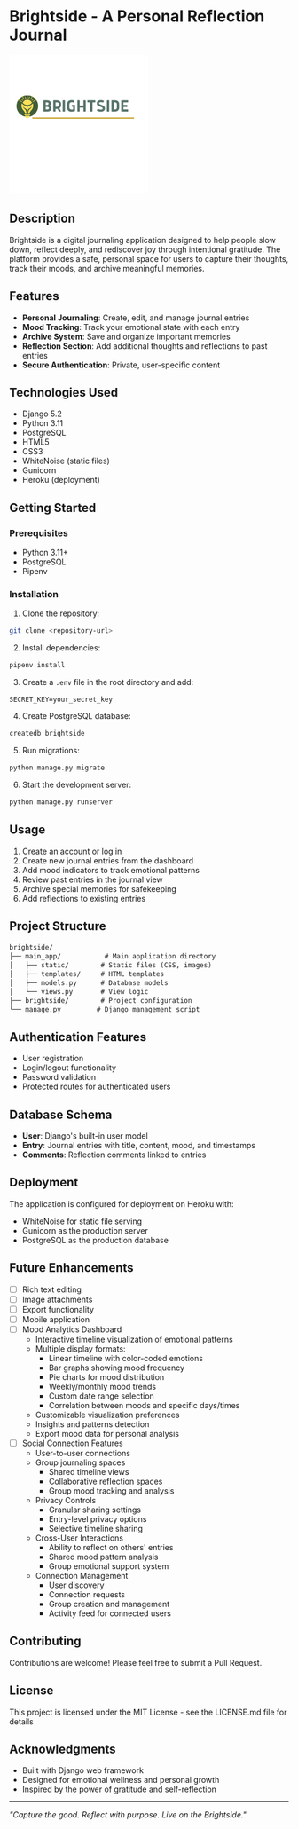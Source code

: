 # Brightside - A Personal Reflection Journal

![Brightside Logo](main_app/static/images/Brightside-line.png)

## Description
Brightside is a digital journaling application designed to help people slow down, reflect deeply, and rediscover joy through intentional gratitude. The platform provides a safe, personal space for users to capture their thoughts, track their moods, and archive meaningful memories.

## Features
- **Personal Journaling**: Create, edit, and manage journal entries
- **Mood Tracking**: Track your emotional state with each entry
- **Archive System**: Save and organize important memories
- **Reflection Section**: Add additional thoughts and reflections to past entries
- **Secure Authentication**: Private, user-specific content

## Technologies Used
- Django 5.2
- Python 3.11
- PostgreSQL
- HTML5
- CSS3
- WhiteNoise (static files)
- Gunicorn
- Heroku (deployment)

## Getting Started
### Prerequisites
- Python 3.11+
- PostgreSQL
- Pipenv

### Installation
1. Clone the repository:
```bash
git clone <repository-url>
```

2. Install dependencies:
```bash
pipenv install
```

3. Create a `.env` file in the root directory and add:
```
SECRET_KEY=your_secret_key
```

4. Create PostgreSQL database:
```bash
createdb brightside
```

5. Run migrations:
```bash
python manage.py migrate
```

6. Start the development server:
```bash
python manage.py runserver
```

## Usage
1. Create an account or log in
2. Create new journal entries from the dashboard
3. Add mood indicators to track emotional patterns
4. Review past entries in the journal view
5. Archive special memories for safekeeping
6. Add reflections to existing entries

## Project Structure
```
brightside/
├── main_app/           # Main application directory
│   ├── static/        # Static files (CSS, images)
│   ├── templates/     # HTML templates
│   ├── models.py      # Database models
│   └── views.py       # View logic
├── brightside/        # Project configuration
└── manage.py         # Django management script
```

## Authentication Features
- User registration
- Login/logout functionality
- Password validation
- Protected routes for authenticated users

## Database Schema
- **User**: Django's built-in user model
- **Entry**: Journal entries with title, content, mood, and timestamps
- **Comments**: Reflection comments linked to entries

## Deployment
The application is configured for deployment on Heroku with:
- WhiteNoise for static file serving
- Gunicorn as the production server
- PostgreSQL as the production database

## Future Enhancements
- [ ] Rich text editing
- [ ] Image attachments
- [ ] Export functionality
- [ ] Mobile application
- [ ] Mood Analytics Dashboard
  - Interactive timeline visualization of emotional patterns
  - Multiple display formats:
    - Linear timeline with color-coded emotions
    - Bar graphs showing mood frequency
    - Pie charts for mood distribution
    - Weekly/monthly mood trends
    - Custom date range selection
    - Correlation between moods and specific days/times
  - Customizable visualization preferences
  - Insights and patterns detection
  - Export mood data for personal analysis
- [ ] Social Connection Features
  - User-to-user connections
  - Group journaling spaces
    - Shared timeline views
    - Collaborative reflection spaces
    - Group mood tracking and analysis
  - Privacy Controls
    - Granular sharing settings
    - Entry-level privacy options
    - Selective timeline sharing
  - Cross-User Interactions
    - Ability to reflect on others' entries
    - Shared mood pattern analysis
    - Group emotional support system
  - Connection Management
    - User discovery
    - Connection requests
    - Group creation and management
    - Activity feed for connected users

## Contributing
Contributions are welcome! Please feel free to submit a Pull Request.

## License
This project is licensed under the MIT License - see the LICENSE.md file for details

## Acknowledgments
- Built with Django web framework
- Designed for emotional wellness and personal growth
- Inspired by the power of gratitude and self-reflection

---
*"Capture the good. Reflect with purpose. Live on the Brightside."*
